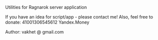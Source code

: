 Utilities for Ragnarok server application
 
If you have an idea for script/app - please contact me!
Also, feel free to donate: 41001306545612 Yandex.Money

Author: vakhet @ gmail.com
